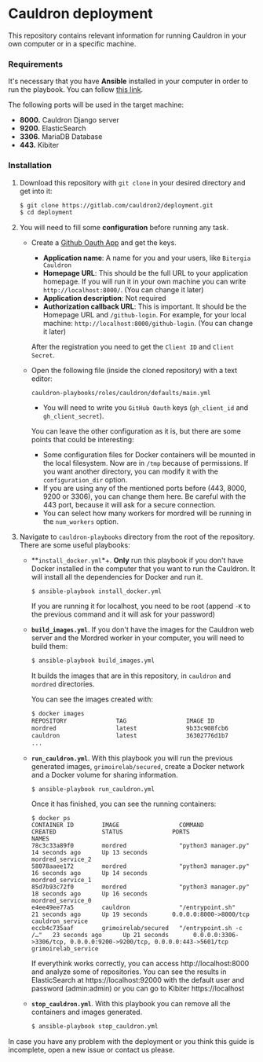 # Cauldron deployment

This repository contains relevant information for running Cauldron in your own computer or in a specific machine.


### Requirements

It's necessary that you have **Ansible** installed in your computer in order to run the playbook. You can follow [this link](https://docs.ansible.com/ansible/latest/installation_guide/).

The following ports will be used in the target machine:
   
  - **8000.** Cauldron Django server
  - **9200.** ElasticSearch
  - **3306.** MariaDB Database
  - **443.** Kibiter
  

### Installation

1. Download this repository with `git clone` in your desired directory and get into it:
    ```bash
    $ git clone https://gitlab.com/cauldron2/deployment.git
    $ cd deployment 
    ```

2. You will need to fill some **configuration** before running any task.

    - Create a [Github Oauth App](https://developer.github.com/apps/building-oauth-apps/creating-an-oauth-app/) and get the keys.
        - **Application name**: A name for you and your users, like `Bitergia Cauldron`
        - **Homepage URL**: This should be the full URL to your application homepage. If you will run it in your own machine you can write `http://localhost:8000/`. (You can change it later)
        - **Application description**: Not required
        - **Authorization callback URL**: This is important. It should be the Homepage URL and `/github-login`. For example, for your local machine: `http://localhost:8000/github-login`. (You can change it later)
        
        After the registration you need to get the  `Client ID` and `Client Secret`.
    
    - Open the following file (inside the cloned repository) with a text editor: 
        ```
        cauldron-playbooks/roles/cauldron/defaults/main.yml
        ```
        - You will need to write you `GitHub Oauth` keys (`gh_client_id` and `gh_client_secret`).
        
        You can leave the other configuration as it is, but there are some points that could be interesting:
        - Some configuration files for Docker containers will be mounted in the local filesystem. Now are in `/tmp` because of permissions. If you want another directory, you can modify it with the `configuration_dir` option. 
        - If you are using any of the mentioned ports before (443, 8000, 9200 or 3306), you can change them here. Be careful with the 443 port, because it will ask for a secure connection.
        - You can select how many workers for mordred will be running in the `num_workers` option. 

3. Navigate to `cauldron-playbooks` directory from the root of the repository. There are some useful playbooks:

    - **`install_docker.yml`*+. **Only** run this playbook if you don't have Docker installed in the computer that you want to run the Cauldron. It will install all the dependencies for Docker and run it.
        ```
        $ ansible-playbook install_docker.yml 
        ```
        If you are running it for localhost, you need to be root (append `-K` to the previous command and it will ask for your password)
        
    - **`build_images.yml`**. If you don't have the images for the Cauldron web server and the Mordred worker in your computer, you will need to build them:
        ```bash
        $ ansible-playbook build_images.yml
        ```
        It builds the images that are in this repository, in `cauldron` and `mordred` directories.
        
        You can see the images created with:
        ```bash
        $ docker images
        REPOSITORY              TAG                 IMAGE ID            CREATED             SIZE
        mordred                 latest              9b33c908fcb6        10 seconds ago      895MB
        cauldron                latest              36302776d1b7        30 seconds ago      1.09GB
        ...
        ```
        
    - **`run_cauldron.yml`**. With this playbook you will run the previous generated images, `grimoirelab/secured`, create a Docker network and a Docker volume for sharing information.
        ```bash
        $ ansible-playbook run_cauldron.yml
        ```
        Once it has finished, you can see the running containers:
        ```
        $ docker ps
        CONTAINER ID        IMAGE                 COMMAND                  CREATED             STATUS              PORTS                                                                   NAMES
        78c3c33a89f0        mordred               "python3 manager.py"     14 seconds ago      Up 13 seconds                                                                               mordred_service_2
        58078aaee172        mordred               "python3 manager.py"     16 seconds ago      Up 14 seconds                                                                               mordred_service_1
        85d7b93c72f0        mordred               "python3 manager.py"     18 seconds ago      Up 16 seconds                                                                               mordred_service_0
        e4ee49ee77a5        cauldron              "/entrypoint.sh"         21 seconds ago      Up 19 seconds       0.0.0.0:8000->8000/tcp                                                  cauldron_service
        eccb4c735aaf        grimoirelab/secured   "/entrypoint.sh -c /…"   23 seconds ago      Up 21 seconds       0.0.0.0:3306->3306/tcp, 0.0.0.0:9200->9200/tcp, 0.0.0.0:443->5601/tcp   grimoirelab_service         
        ```
        If everythink works correctly, you can access http://localhost:8000 and analyze some of repositories. You can see the results in ElasticSearch at https://localhost:92000 with the default user and password (admin:admin) or you can go to Kibiter https://localhost
        
     - **`stop_cauldron.yml`**. With this playbook you can remove all the containers and images generated.
        ```bash
        $ ansible-playbook stop_cauldron.yml
        ```


In case you have any problem with the deployment or you think this guide is incomplete, open a new issue or contact us please.
